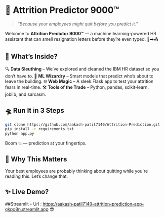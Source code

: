 # 💼 Attrition Predictor 9000™

> *“Because your employees might quit before you predict it.”*

Welcome to **Attrition Predictor 9000™** — a machine learning-powered HR assistant that can smell resignation letters before they’re even typed. 🚪➡️📤

## 🚀 What’s Inside?

🔍 **Data Sleuthing** – We’ve explored and cleaned the IBM HR dataset so you don’t have to.
🧠 **ML Wizardry** – Smart models that predict who’s about to leave the building.
🌐 **Web Magic** – A sleek Flask app to test your attrition fears in real-time.
🛠️ **Tools of the Trade** – Python, pandas, scikit-learn, joblib, and sarcasm.

## 🛸 Run It in 3 Steps

```bash
git clone https://github.com/aakash-patil7140/Attrition-Prediction.git
pip install -r requirements.txt
python app.py
```

Boom 💥 — prediction at your fingertips.

## 🧪 Why This Matters

Your best employees are probably thinking about quitting while you're reading this. Let’s change that.

## ✨ Live Demo?

##Streamlit - Url : https://aakash-patil7140-attrition-prediction-app-qkpo8n.streamlit.app 😎
